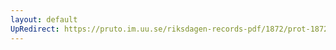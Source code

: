 ```yaml
---
layout: default
UpRedirect: https://pruto.im.uu.se/riksdagen-records-pdf/1872/prot-1872--ak--126/prot-1872--ak--126_001.pdf
---
```

